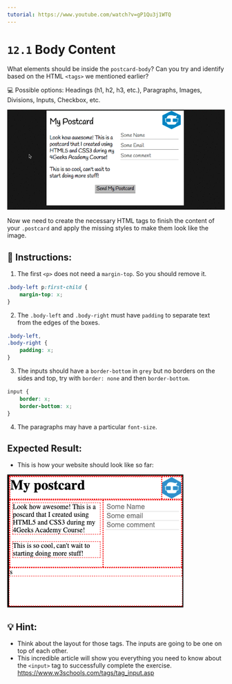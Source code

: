 ```yaml
---
tutorial: https://www.youtube.com/watch?v=gP1Qu3j1WTQ
---
```


# `12.1` Body Content

What elements should be inside the `postcard-body`? Can you try and identify based on the HTML `<tags>` we mentioned earlier?

💻 Possible options: Headings (h1, h2, h3, etc.), Paragraphs, Images, Divisions, Inputs, Checkbox, etc.

![Postcard body content](../../assets/12.1-body-content.gif)

Now we need to create the necessary HTML tags to finish the content of your `.postcard` and apply the missing styles to make them look like the image.

## 📝 Instructions:

1. The first `<p>` does not need a `margin-top`. So you should remove it.

```css
.body-left p:first-child {
	margin-top: x;
}
```

2. The `.body-left` and `.body-right` must have `padding` to separate text from the edges of the boxes.

```css
.body-left,
.body-right {
	padding: x;
}
```

3. The inputs should have a `border-bottom` in `grey` but no borders on the sides and top, try with `border: none` and then `border-bottom`.

```css
input {
	border: x;
	border-bottom: x;
}
```

4. The paragraphs may have a particular `font-size`.

## Expected Result:

+ This is how your website should look like so far:

![Postcard body content](../../assets/12.1.png)

## 💡 Hint:

+ Think about the layout for those tags. The inputs are going to be one on top of each other.
+ This incredible article will show you everything you need to know about the `<input>` tag to successfully complete the exercise. https://www.w3schools.com/tags/tag_input.asp
